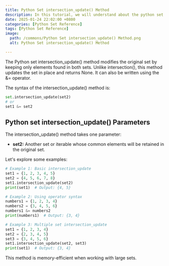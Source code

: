 ```yaml
---
title: Python Set intersection_update() Method 
description: In this tutorial, we will understand about the python set intersection_update() method and its uses.
date: 2025-01-24 22:02:00 +0800
categories: [Python Set Reference]
tags: [Python Set Reference]
image:
  path: /commons/Python Set intersection_update() Method.png
  alt: Python Set intersection_update() Method 

---
```


The Python set intersection_update() method modifies the original set by keeping only elements found in both sets. Unlike intersection(), this method updates the set in place and returns None. It can also be written using the &= operator.

The syntax of the intersection_update() method is:

```python
set.intersection_update(set2)
# or
set1 &= set2
```

<script type="text/javascript">
	atOptions = {
		'key' : '98858c4e91885e00ea9926beee01c03e',
		'format' : 'iframe',
		'height' : 90,
		'width' : 728,
		'params' : {}
	};
</script>
<script type="text/javascript" src="//www.highperformanceformat.com/98858c4e91885e00ea9926beee01c03e/invoke.js"></script>
## Python set intersection_update() Parameters

The intersection_update() method takes one parameter:

* **set2:** Another set or iterable whose common elements will be retained in the original set.

<script type="text/javascript">
	atOptions = {
		'key' : '98858c4e91885e00ea9926beee01c03e',
		'format' : 'iframe',
		'height' : 90,
		'width' : 728,
		'params' : {}
	};
</script>
<script type="text/javascript" src="//www.highperformanceformat.com/98858c4e91885e00ea9926beee01c03e/invoke.js"></script>
Let's explore some examples:

```python
# Example 1: Basic intersection_update
set1 = {1, 2, 3, 4, 5}
set2 = {4, 5, 6, 7, 8}
set1.intersection_update(set2)
print(set1)  # Output: {4, 5}

# Example 2: Using operator syntax
numbers1 = {1, 2, 3, 4}
numbers2 = {3, 4, 5, 6}
numbers1 &= numbers2
print(numbers1)  # Output: {3, 4}

# Example 3: Multiple set intersection_update
set1 = {1, 2, 3, 4}
set2 = {2, 3, 4, 5}
set3 = {3, 4, 5, 6}
set1.intersection_update(set2, set3)
print(set1)  # Output: {3, 4}
```

<script type="text/javascript">
	atOptions = {
		'key' : '98858c4e91885e00ea9926beee01c03e',
		'format' : 'iframe',
		'height' : 90,
		'width' : 728,
		'params' : {}
	};
</script>
<script type="text/javascript" src="//www.highperformanceformat.com/98858c4e91885e00ea9926beee01c03e/invoke.js"></script>
This method is memory-efficient when working with large sets.